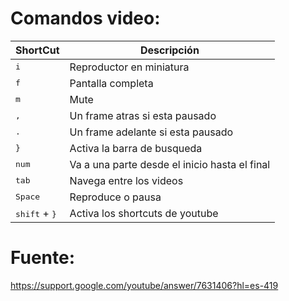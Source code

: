 # Comandos video:
ShortCut | Descripción
-|-
<kbd>i</kbd>                      | Reproductor en miniatura
<kbd>f</kbd>                      | Pantalla completa
<kbd>m</kbd>                      | Mute
<kbd>,</kbd>                      | Un frame atras si esta pausado
<kbd>.</kbd>                      | Un frame adelante si esta pausado
<kbd>}</kbd>                      | Activa la barra de busqueda
<kbd>num</kbd>                    | Va a una parte desde el inicio hasta el final
<kbd>tab</kbd>                    | Navega entre los videos
<kbd>Space</kbd>                      | Reproduce o pausa
<kbd>shift</kbd> + <kbd>}</kbd>   | Activa los shortcuts de youtube

# Fuente:
https://support.google.com/youtube/answer/7631406?hl=es-419

